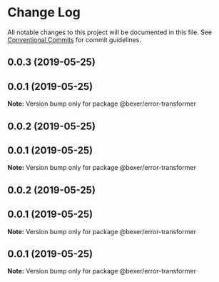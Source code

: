 # Change Log

All notable changes to this project will be documented in this file.
See [Conventional Commits](https://conventionalcommits.org) for commit guidelines.

## 0.0.3 (2019-05-25)



## 0.0.1 (2019-05-25)

**Note:** Version bump only for package @bexer/error-transformer





## 0.0.2 (2019-05-25)



## 0.0.1 (2019-05-25)

**Note:** Version bump only for package @bexer/error-transformer





## 0.0.2 (2019-05-25)



## 0.0.1 (2019-05-25)

**Note:** Version bump only for package @bexer/error-transformer





## 0.0.1 (2019-05-25)

**Note:** Version bump only for package @bexer/error-transformer
